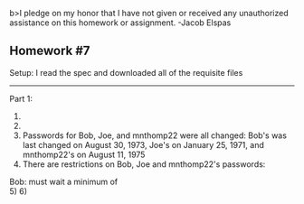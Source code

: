 b>I pledge on my honor that I have not given or received any unauthorized assistance on this homework or assignment. -Jacob Elspas</b>

<h2>Homework #7</h2>
  
Setup: I read the spec and downloaded all of the requisite files

---

Part 1:

1) 
2)
3) Passwords for Bob, Joe, and mnthomp22 were all changed: Bob's was last changed on August 30, 1973, Joe's on January 25, 1971, and mnthomp22's on August 11, 1975
4) There are restrictions on Bob, Joe and mnthomp22's passwords: 

Bob: must wait a minimum of  
5)
6)
